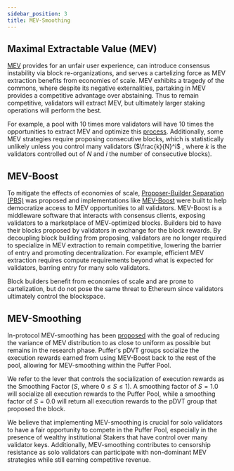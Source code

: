 ```yaml
---
sidebar_position: 3
title: MEV-Smoothing
---
```

## Maximal Extractable Value (MEV)

[MEV](https://ethereum.org/en/developers/docs/mev/) provides for an unfair user experience, can introduce consensus instability via block re-organizations, and serves a cartelizing force as MEV extraction benefits from economies of scale. MEV exhibits a tragedy of the commons, where despite its negative externalities, partaking in MEV provides a competitive advantage over abstaining. Thus to remain competitive, validators will extract MEV, but ultimately larger staking operations will perform the best.

For example, a pool with 10 times more validators will have 10 times the opportunities to extract MEV and optimize this [process](https://ethresear.ch/t/proposer-block-builder-separation-friendly-fee-market-designs/9725/6). Additionally, some MEV strategies require proposing consecutive blocks, which is statistically unlikely unless you control many validators ($\frac{k}{N}^i$ , where $k$ is the validators controlled out of $N$ and $i$ the number of consecutive blocks).

## MEV-Boost
To mitigate the effects of economies of scale, [Proposer-Builder Separation (PBS)](https://ethresear.ch/t/proposer-block-builder-separation-friendly-fee-market-designs/9725/6) was proposed and implementations like [MEV-Boost](https://github.com/flashbots/mev-boost) were built to help democratize access to MEV opportunities to all validators. MEV-Boost is a middleware software that interacts with consensus clients, exposing validators to a marketplace of MEV-optimized blocks. Builders bid to have their blocks proposed by validators in exchange for the block rewards. By decoupling block building from proposing, validators are no longer required to specialize in MEV extraction to remain competitive, lowering the barrier of entry and promoting decentralization. For example, efficient MEV extraction requires compute requirements beyond what is expected for validators, barring entry for many solo validators.

Block builders benefit from economies of scale and are prone to cartelization, but do not pose the same threat to Ethereum since validators ultimately control the blockspace.

## MEV-Smoothing
In-protocol MEV-smoothing has been [proposed](https://ethresear.ch/t/committee-driven-mev-smoothing/10408) with the goal of reducing the variance of MEV distribution to as close to uniform as possible but remains in the research phase. Puffer's pDVT groups socialize the execution rewards earned from using MEV-Boost back to the rest of the pool, allowing for MEV-smoothing within the Puffer Pool.

We refer to the lever that controls the socialization of execution rewards as the Smoothing Factor ($S$, where $0 \le S \le 1$). A smoothing factor of $S = 1.0$ will socialize all execution rewards to the Puffer Pool, while a smoothing factor of $S = 0.0$ will return all execution rewards to the pDVT group that proposed the block.

We believe that implementing MEV-smoothing is crucial for solo validators to have a fair opportunity to compete in the Puffer Pool, especially in the presence of wealthy institutional Stakers that have control over many validator keys. Additionally, MEV-smoothing contributes to censorship resistance as solo validators can participate with non-dominant MEV strategies while still earning competitive revenue.